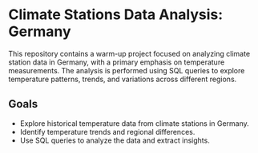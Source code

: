 # Climate Stations Data Analysis: Germany

This repository contains a warm-up project focused on analyzing climate station data in Germany, with a primary emphasis on temperature measurements. 
The analysis is performed using SQL queries to explore temperature patterns, trends, and variations across different regions.

## Goals
- Explore historical temperature data from climate stations in Germany.
- Identify temperature trends and regional differences.
- Use SQL queries to analyze the data and extract insights.


